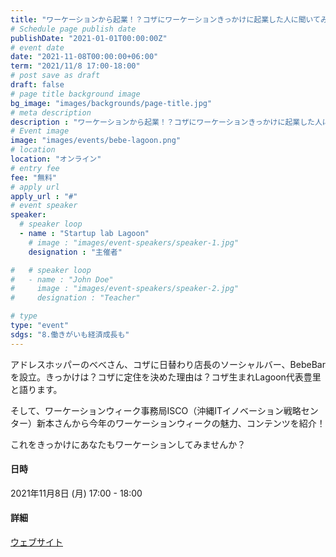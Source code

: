 ```yaml
---
title: "ワーケーションから起業！？コザにワーケーションきっかけに起業した人に聞いてみた"
# Schedule page publish date
publishDate: "2021-01-01T00:00:00Z"
# event date
date: "2021-11-08T00:00:00+06:00"
term: "2021/11/8 17:00-18:00"
# post save as draft
draft: false
# page title background image
bg_image: "images/backgrounds/page-title.jpg"
# meta description
description : "ワーケーションから起業！？コザにワーケーションきっかけに起業した人に聞いてみた"
# Event image
image: "images/events/bebe-lagoon.png"
# location
location: "オンライン"
# entry fee
fee: "無料"
# apply url
apply_url : "#"
# event speaker
speaker:
  # speaker loop
  - name : "Startup lab Lagoon"
    # image : "images/event-speakers/speaker-1.jpg"
    designation : "主催者"

#   # speaker loop
#   - name : "John Doe"
#     image : "images/event-speakers/speaker-2.jpg"
#     designation : "Teacher"

# type
type: "event"
sdgs: "8.働きがいも経済成長も"
---
```


アドレスホッパーのべべさん、コザに日替わり店長のソーシャルバー、BebeBarを設立。きっかけは？コザに定住を決めた理由は？コザ生まれLagoon代表豊里と語ります。  
  
そして、ワーケーションウィーク事務局ISCO（沖縄ITイノベーション戦略センター）新本さんから今年のワーケーションウィークの魅力、コンテンツを紹介！  
  
これをきっかけにあなたもワーケーションしてみませんか？  
  
#### 日時
2021年11月8日 (月) 17:00 - 18:00  
  
#### 詳細
<a href="https://lagoon-koza.co/events/43" target="_blank">ウェブサイト</a>
